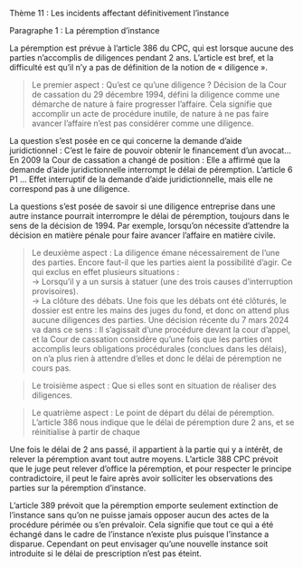 Thème 11 : Les incidents affectant définitivement l’instance

Paragraphe 1 : La péremption d’instance

La péremption est prévue à l’article 386 du CPC, qui est lorsque aucune des parties n’accomplis de diligences pendant 2 ans. L’article est bref, et la difficulté est qu’il n’y a pas de définition de la notion de « diligence ».  
> Le premier aspect : Qu’est ce qu’une diligence ? Décision de la Cour de cassation du 29 décembre 1994, défini la diligence comme une démarche de nature à faire progresser l’affaire. Cela signifie que accomplir un acte de procédure inutile, de nature à ne pas faire avancer l’affaire n’est pas considérer comme une diligence.

La question s’est posée en ce qui concerne la demande d’aide juridictionnel : C’est le faire de pouvoir obtenir le financement d’un avocat… En 2009 la Cour de cassation a changé de position : Elle a affirmé que la demande d’aide juridictionnelle interrompt le délai de péremption. L’article 6 P1 … Effet interruptif de la demande d’aide juridictionnelle, mais elle ne correspond pas à une diligence.

La questions s’est posée de savoir si une diligence entreprise dans une autre instance pourrait interrompre le délai de péremption, toujours dans le sens de la décision de 1994. Par exemple, lorsqu’on nécessite d’attendre la décision en matière pénale pour faire avancer l’affaire en matière civile.

> Le deuxième aspect : La diligence émane nécessairement de l’une des parties. Encore faut-il que les parties aient la possibilité d’agir. Ce qui exclus en effet plusieurs situations :  
→ Lorsqu’il y a un sursis à statuer (une des trois causes d’interruption provisoires).  
→ La clôture des débats. Une fois que les débats ont été clôturés, le dossier est entre les mains des juges du fond, et donc on attend plus aucune diligences des parties. Une décision récente du 7 mars 2024 va dans ce sens : Il s’agissait d’une procédure devant la cour d’appel, et la Cour de cassation considère qu’une fois que les parties ont accomplis leurs obligations procédurales (conclues dans les délais), on n’a plus rien à attendre d’elles et donc le délai de péremption ne cours pas.

> Le troisième aspect : Que si elles sont en situation de réaliser des diligences.

> Le quatrième aspect : Le point de départ du délai de péremption. L’article 386 nous indique que le délai de péremption dure 2 ans, et se réinitialise à partir de chaque

Une fois le délai de 2 ans passé, il appartient à la partie qui y a intérêt, de relever la péremption avant tout autre moyens. L’article 388 CPC prévoit que le juge peut relever d’office la péremption, et pour respecter le principe contradictoire, il peut le faire après avoir solliciter les observations des parties sur la péremption d’instance.

L’article 389 prévoit que la péremption emporte seulement extinction de l’instance sans qu’on ne puisse jamais opposer aucun des actes de la procédure périmée ou s’en prévaloir. Cela signifie que tout ce qui a été échangé dans le cadre de l’instance n’existe plus puisque l’instance a disparue. Cependant on peut envisager qu’une nouvelle instance soit introduite si le délai de prescription n’est pas éteint.